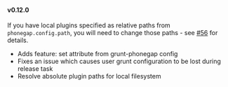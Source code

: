 #### v0.12.0

If you have local plugins specified as relative paths from `phonegap.config.path`,
you will need to change those paths - see [#56](https://github.com/logankoester/grunt-phonegap/pull/56) for details.

* Adds feature: set <application android:name> attribute from grunt-phonegap config
* Fixes an issue which causes user grunt configuration to be lost during release task
* Resolve absolute plugin paths for local filesystem
